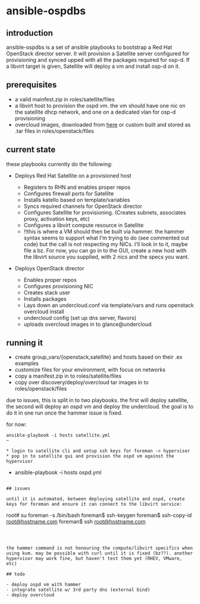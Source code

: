 # ansible-ospdbs

## introduction

ansible-ospdbs is a set of ansible playbooks to bootstrap a Red Hat OpenStack director server. It will provision a Satellite server configured for provisioning and synced upped with all the packages required for osp-d. If a libvirt target is given, Satellite will deploy a vm and install osp-d on it.

## prerequisites

- a valid mainfest.zip in roles/satellite/files
- a libvirt host to provision the ospd vm. the vm should have one nic on the satellite dhcp network, and one on a dedicated vlan for osp-d provisioning
- overcloud images, downloaded from [here](https://access.redhat.com/downloads/content/191/ver=7/rhel---7/7/x86_64/product-downloads) or custom built and stored as .tar files in roles/openstack/files


## current state

these playbooks currently do the following:

- Deploys Red Hat Satellite on a provisioned host
     - Registers to RHN and enables proper repos
     - Configures firewall ports for Satellite
     - Installs katello based on template/variables
     - Syncs required channels for OpenStack director
     - Configures Satellite for provisioning. (Creates subnets, associates proxy, activation keys, etc)
     - Configures a libvirt compute resource in Satellite
     - !!this is where a VM should then be built via hammer. the hammer syntax seems to support what I'm trying to do (see commented out code) but the call is not respecting my NICs. I'll look in to it, maybe file a bz. For now, you can go in to the GUI, create a new host with the libvirt source you supplied, with 2 nics and the specs you want.

- Deploys OpenStack director
     - Enables proper repos
     - Configures provisioning NIC
     - Creates stack user
     - Installs packages
     - Lays down an undercloud.conf via template/vars and runs openstack overcloud install
     - undercloud config (set up dns server, flavors)
     - uploads overcloud images in to glance@undercloud

## running it

- create group_vars/{openstack,satellite} and hosts based on their .ex examples
- customize files for your environment, with focus on networks
- copy a manifest.zip in to roles/satellite/files
- copy over discovery/deploy/overcloud tar images in to roles/openstack/files

due to issues, this is split in to two playbooks. the first will deploy satellite, the second will deploy an ospd vm and deploy the undercloud. the goal is to do it in one run once the hammer issue is fixed.

for now:

~~~
ansible-playbook -i hosts satellite.yml
~

* login to satellite cli and setup ssh keys for foreman -> hypervisor 
* pop in to satellite gui and provision the ospd vm against the hypervisor

~~~
* ansible-playbook -i hosts ospd.yml
~~~

## issues

until it is automated, between deploying satellite and ospd, create keys for foreman and ensure it can connect to the libvirt service:

~~~
root# su foreman -s /bin/bash
foreman$ ssh-keygen
foreman$ ssh-copy-id root@hostname.com
foreman$ ssh root@hostname.com
~~~



the hammer command is not honouring the compute/libvirt specifics when using kvm. may be possible with curl until it is fixed (bz??). another hypervisor may work fine, but haven't test them yet (RHEV, VMware, etc)

## todo

- deploy ospd vm with hammer
- integrate satellite w/ 3rd party dns (external bind)
- deploy overcloud
